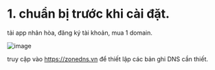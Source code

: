 # 1. chuẩn bị trước khi cài đặt.
tải app nhân hòa, đăng ký tài khoản, mua 1 domain.

![image](https://user-images.githubusercontent.com/110179869/192719766-399dc954-281c-4711-858b-a23097bdf51d.png)

truy cập vào https://zonedns.vn để thiết lập các bản ghi DNS cần thiết.
